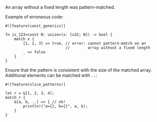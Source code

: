 An array without a fixed length was pattern-matched.

Example of erroneous code:

```compile_fail,E0730
#![feature(const_generics)]

fn is_123<const N: usize>(x: [u32; N]) -> bool {
    match x {
        [1, 2, 3] => true, // error: cannot pattern-match on an
                           //        array without a fixed length
        _ => false
    }
}
```

Ensure that the pattern is consistent with the size of the matched
array. Additional elements can be matched with `..`:

```
#![feature(slice_patterns)]

let r = &[1, 2, 3, 4];
match r {
    &[a, b, ..] => { // ok!
        println!("a={}, b={}", a, b);
    }
}
```
